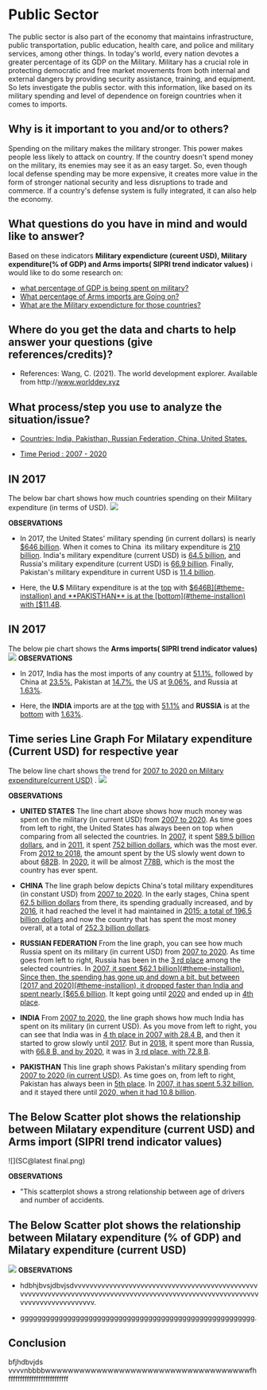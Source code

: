 # Public Sector
The public sector is also part of the economy that maintains infrastructure, public transportation, public education, health care, and police and military services, among other things. In today's world, every nation devotes a greater percentage of its GDP on the Military. Military has a crucial role in protecting democratic and free market movements from both internal and external dangers by providing security assistance, training, and equipment. So lets investigate the publis sector. with this information, like based on its military spending and level of dependence on foreign countries when it comes to imports.

## Why is it important to you and/or to others?
Spending on the military makes the military stronger. This power makes people less likely to attack on country. If the country doesn't spend money on the military, its enemies may see it as an easy target. So, even though local defense spending may be more expensive, it creates more value in the form of stronger national security and less disruptions to trade and commerce. If a country's defense system is fully integrated, it can also help the economy.

## What questions do you have in mind and would like to answer?
Based on these indicators **Military expendicture (cureent USD), Military expenditure(% of GDP) and Arms imports( SIPRI trend indicator values)** i would like to do some research on: 
  * [what percentage of GDP is being spent on military?](#theme-installion)
  * [What percentage of Arms imports are Going on?](#theme-installion)
  * [What are the Military expendicture for those countries?](#theme-installion)
  
## Where do you get the data and charts to help answer your questions (give references/credits)?

   * References: Wang, C. (2021). The world development explorer. Available from http﻿://www.worlddev.xyz

## What process/step you use to analyze the situation/issue?

   * [Countries: India, Pakisthan, Russian Federation, China, United States.](#theme-installion)

   * [Time Period : 2007 - 2020](#theme-installion)
   
## IN 2017

The below bar chart shows how much countries spending on their Military expenditure (in terms of USD).
![](Bar_chart.png)

**OBSERVATIONS**
   * In 2017, the United States' military spending (in current dollars) is nearly [$646 billion](#theme-installion). When it comes to China  its military expenditure is [210 billion](#theme-installion).          India's military expenditure (current USD) is [64.5 billion](#theme-installion), and Russia's military expenditure (current USD) is [66.9 billion](#theme-installion). Finally, Pakistan's military         expenditure in current USD is [11.4 billion](#theme-installion).
   
   * Here, the **U.S** Military expenditure is at the [top](#theme-installion) with [$646B](#theme-installion) and **PAKISTHAN** is at the [bottom](#theme-installion) with [$11.4B](#theme-installion).
  
  ## IN 2017
The below pie chart shows the **Arms imports( SIPRI trend indicator values)**
![](Pie_chart.png)
**OBSERVATIONS**
   * In 2017, India has the most imports of any country at [51.1%](#theme-installion), followed by China at [23.5%](#theme-installion), Pakistan at [14.7%](#theme-installion), the US at [9.06%](#theme-installion), and Russia at [1.63%](#theme-installion).
   
   * Here, the **INDIA** imports are at the [top](#theme-installion) with [51.1%](#theme-installion) and **RUSSIA** is at the [bottom](#theme-installion) with [1.63%](#theme-installion).
   

## Time series Line Graph For Milatary expenditure (Current USD) for respective year
The below line chart shows the trend for [2007 to 2020 on Military expenditure(current USD)](#theme-installion) .
![](sc@2.png)

**OBSERVATIONS**
   * **UNITED STATES** The line chart above shows how much money was spent on the military (in current USD) from [2007 to 2020](#theme-installion). As time goes from left to right, the United States has always been on top when comparing from all selected the countries. In [2007](#theme-installion), it spent [589.5 billion dollars](#theme-installion), and in [2011](#theme-installion), it spent [752 billion dollars](#theme-installion), which was the most ever. From [2012 to 2018](#theme-installion), the amount spent by the US slowly went down to about [682B](#theme-installion). In [2020](#theme-installion), it will be almost [778B](#theme-installion), which is the most the country has ever spent.
   
   * **CHINA** The line graph below depicts China's total military expenditures (in constant USD) from [2007 to 2020](#theme-installion). In the early stages, China spent [62.5 billion dollars](#theme-installion) from there, its spending gradually increased, and by [2016](#theme-installion), it had reached the level it had maintained in [2015: a total of 196.5 billion dollars](#theme-installion) and now the country that has spent the most money overall, at a total of [252.3 billion dollars](#theme-installion).
   
   * **RUSSIAN FEDERATION** From the line graph, you can see how much Russia spent on its military (in current USD) from [2007 to 2020](#theme-installion). As time goes from left to right, Russia has been in the [3 rd place](#theme-installion) among the selected countries. In [2007, it spent $62.1 billion](#theme-installion). Since then, the spending has gone up and down a bit, but between [2017 and 2020](#theme-installion), it dropped faster than India and spent nearly [$65.6 billion](#theme-installion). It kept going until [2020](#theme-installion) and ended up in [4th place](#theme-installion).
   
   * **INDIA** From [2007 to 2020](#theme-installion), the line graph shows how much India has spent on its military (in current USD). As you move from left to right, you can see that India was in [4 th place in 2007 with 28.4 B](#theme-installion), and then it started to grow slowly until [2017](#theme-installion). But in [2018](#theme-installion), it spent more than Russia, with [66.8 B, and by 2020](#theme-installion), it was in [3 rd place, with 72.8 B](#theme-installion).

   * **PAKISTHAN** This line graph shows Pakistan's military spending from [2007 to 2020 (in current USD)](#theme-installion). As time goes on, from left to right, Pakistan has always been in [5th place](#theme-installion). In [2007, it has spent 5.32 billion](#theme-installion), and it stayed there until [2020, when it had 10.8 billion](#theme-installion).
  
   
## The Below Scatter plot shows the relationship between Milatary expenditure (current USD) and Arms import (SIPRI trend indicator values)
![](SC@latest final.png)

**OBSERVATIONS**
   * "This scatterplot shows a strong relationship between age of drivers and number of accidents.
   
   

## The Below Scatter plot shows the relationship between Milatary expenditure (% of GDP) and Milatary expenditure (current USD)
![](SC2.png)
**OBSERVATIONS**
   * hdbhjbvsjdbvjsdvvvvvvvvvvvvvvvvvvvvvvvvvvvvvvvvvvvvvvvvvvvvvvvvvvvvvvvvvvvvvvvvvvvvvvvvvvvvvvvvvvvvvvvvvvvvvvvvvvvvvvvvvvvvvvvvvvvvvvvvvvvvvvv.
   
   * ggggggggggggggggggggggggggggggggggggggggggggggggggggggg.
  

## Conclusion
bfjhdbvjds vvvvnbbbbwwwwwwwwwwwwwwwwwwwwwwwwwwwwwwwwwwwwfhffffffffffffffffffffffffff

